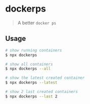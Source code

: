 # dockerps

> A better `docker ps`

## Usage
```bash
# show running containers
$ npx dockerps

# show all containers
$ npx dockerps --all

# show the latest created container
$ npx dockerps --latest

# show 2 last created containers
$ npx dockerps --last 2
```
